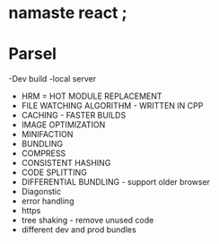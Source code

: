  # namaste react ;
 

 # Parsel
 -Dev build 
 -local server 
 - HRM = HOT MODULE REPLACEMENT 
 - FILE WATCHING ALGORITHM - WRITTEN IN CPP 
 - CACHING - FASTER BUILDS 
 - IMAGE OPTIMIZATION 
 - MINIFACTION 
 - BUNDLING 
 - COMPRESS
 - CONSISTENT HASHING 
 - CODE SPLITTING 
 - DIFFERENTIAL BUNDLING - support older browser 
 - Diagonstic 
 - error handling 
 - https
 - tree shaking - remove unused code 
 - different dev and prod bundles 







